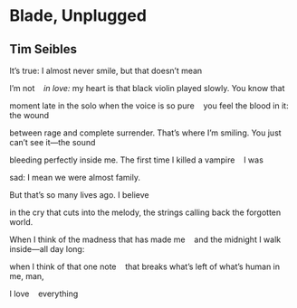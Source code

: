# Blade, Unplugged
## Tim Seibles
It’s true: I almost never
smile, but that doesn’t mean

I’m not    _in love:_ my heart
is that black violin
played slowly. You know that

moment late in the solo
when the voice
is so pure    you feel
the blood in it: the wound

between rage
and complete surrender. That’s
where I’m smiling. You just
can’t see it—the sound

bleeding perfectly
inside me. The first time
I killed a vampire    I was

sad: I mean
we were almost
family.

But that’s
so many lives
ago. I believe

in the cry that cuts
into the melody, the strings
calling back the forgotten world.

When I think of the madness
that has made me    and the midnight
I walk inside—all day long:

when I think of that
one note    that breaks
what’s left of what’s
human in me, man,

I love    everything